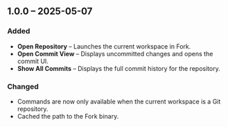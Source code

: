 ## 1.0.0 – 2025-05-07

### Added

- **Open Repository** – Launches the current workspace in Fork.
- **Open Commit View** – Displays uncommitted changes and opens the commit UI.
- **Show All Commits** – Displays the full commit history for the repository.

### Changed

- Commands are now only available when the current workspace is a Git repository.
- Cached the path to the Fork binary.
